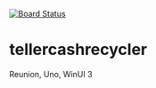 [![Board Status](https://dev.azure.com/jaco0798/25ef75a2-5343-4db1-b2a9-ec608ecc32e6/ea350e52-706a-4c56-b244-d538b64f3ffd/_apis/work/boardbadge/b1d5840a-5ad7-4ebd-bc5f-097a2ddf3bc7)](https://dev.azure.com/jaco0798/25ef75a2-5343-4db1-b2a9-ec608ecc32e6/_boards/board/t/ea350e52-706a-4c56-b244-d538b64f3ffd/Microsoft.RequirementCategory)
# tellercashrecycler

Reunion, Uno, WinUI 3
